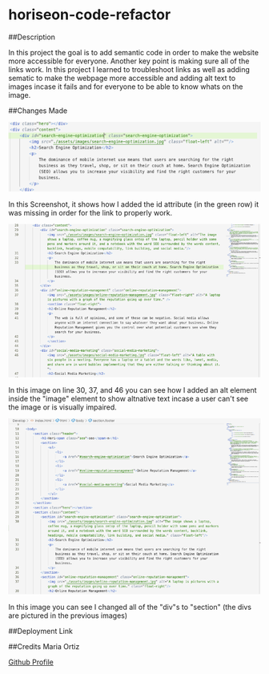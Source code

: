 # horiseon-code-refactor

##Description

In this project the goal is to add semantic code in order to make the website more accessible for everyone.
Another key point is making sure all of the links work. 
In this project I learned to troubleshoot links as well as adding sematic to make the webpage more accessible and adding alt text to images incase it fails and for everyone to be able to know whats on the image. 

##Changes Made

![alt text](Develop/assets/images/screenshot1.png)

In this Screenshot, it shows how I added the id attribute (in the green row) it was missing in order for the link to properly work.

![alt text](Develop/assets/images/screenshot2.png)

In this image on line 30, 37, and 46 you can see how I added an alt element inside the "image" element to show altnative text incase a user can't see the image or is visually impaired. 

![alt text](Develop/assets/images/screenshot3.png)

In this image you can see I changed all of the "div"s to "section" (the divs are pictured in the previous images)


##Deployment Link

##Credits
Maria Ortiz

[Github Profile]()